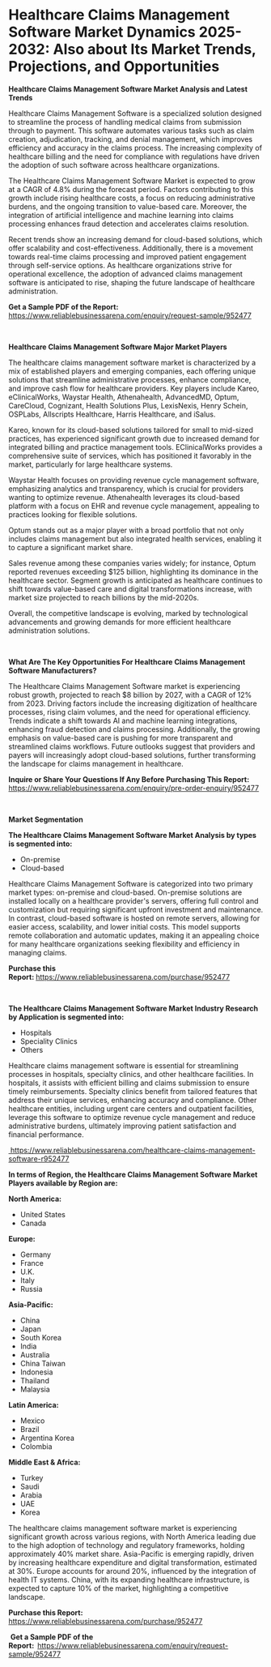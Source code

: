 <p><h1>Healthcare Claims Management Software Market Dynamics 2025-2032: Also about Its Market Trends, Projections, and Opportunities</h1></p><p><strong>Healthcare Claims Management Software Market Analysis and Latest Trends</strong></p>
<p><p>Healthcare Claims Management Software is a specialized solution designed to streamline the process of handling medical claims from submission through to payment. This software automates various tasks such as claim creation, adjudication, tracking, and denial management, which improves efficiency and accuracy in the claims process. The increasing complexity of healthcare billing and the need for compliance with regulations have driven the adoption of such software across healthcare organizations.</p><p>The Healthcare Claims Management Software Market is expected to grow at a CAGR of 4.8% during the forecast period. Factors contributing to this growth include rising healthcare costs, a focus on reducing administrative burdens, and the ongoing transition to value-based care. Moreover, the integration of artificial intelligence and machine learning into claims processing enhances fraud detection and accelerates claims resolution.</p><p>Recent trends show an increasing demand for cloud-based solutions, which offer scalability and cost-effectiveness. Additionally, there is a movement towards real-time claims processing and improved patient engagement through self-service options. As healthcare organizations strive for operational excellence, the adoption of advanced claims management software is anticipated to rise, shaping the future landscape of healthcare administration.</p></p>
<p><strong>Get a Sample PDF of the Report:&nbsp;</strong> <a href="https://www.reliablebusinessarena.com/enquiry/request-sample/952477?utm_campaign=2532&utm_medium=2&utm_source=Github&utm_content=ia&utm_term=17042025&utm_id=healthcare-claims-management-software">https://www.reliablebusinessarena.com/enquiry/request-sample/952477</a></p>
<p>&nbsp;</p>
<p><strong>Healthcare Claims Management Software Major Market Players</strong></p>
<p><p>The healthcare claims management software market is characterized by a mix of established players and emerging companies, each offering unique solutions that streamline administrative processes, enhance compliance, and improve cash flow for healthcare providers. Key players include Kareo, eClinicalWorks, Waystar Health, Athenahealth, AdvancedMD, Optum, CareCloud, Cognizant, Health Solutions Plus, LexisNexis, Henry Schein, OSPLabs, Allscripts Healthcare, Harris Healthcare, and iSalus.</p><p>Kareo, known for its cloud-based solutions tailored for small to mid-sized practices, has experienced significant growth due to increased demand for integrated billing and practice management tools. EClinicalWorks provides a comprehensive suite of services, which has positioned it favorably in the market, particularly for large healthcare systems.</p><p>Waystar Health focuses on providing revenue cycle management software, emphasizing analytics and transparency, which is crucial for providers wanting to optimize revenue. Athenahealth leverages its cloud-based platform with a focus on EHR and revenue cycle management, appealing to practices looking for flexible solutions. </p><p>Optum stands out as a major player with a broad portfolio that not only includes claims management but also integrated health services, enabling it to capture a significant market share.</p><p>Sales revenue among these companies varies widely; for instance, Optum reported revenues exceeding $125 billion, highlighting its dominance in the healthcare sector. Segment growth is anticipated as healthcare continues to shift towards value-based care and digital transformations increase, with market size projected to reach billions by the mid-2020s.</p><p>Overall, the competitive landscape is evolving, marked by technological advancements and growing demands for more efficient healthcare administration solutions.</p></p>
<p>&nbsp;</p>
<p><strong>What Are The Key Opportunities For Healthcare Claims Management Software Manufacturers?</strong></p>
<p><p>The Healthcare Claims Management Software market is experiencing robust growth, projected to reach $8 billion by 2027, with a CAGR of 12% from 2023. Driving factors include the increasing digitization of healthcare processes, rising claim volumes, and the need for operational efficiency. Trends indicate a shift towards AI and machine learning integrations, enhancing fraud detection and claims processing. Additionally, the growing emphasis on value-based care is pushing for more transparent and streamlined claims workflows. Future outlooks suggest that providers and payers will increasingly adopt cloud-based solutions, further transforming the landscape for claims management in healthcare.</p></p>
<p><strong>Inquire or Share Your Questions If Any Before Purchasing This Report:</strong> <a href="https://www.reliablebusinessarena.com/enquiry/pre-order-enquiry/952477?utm_campaign=2532&utm_medium=2&utm_source=Github&utm_content=ia&utm_term=17042025&utm_id=healthcare-claims-management-software">https://www.reliablebusinessarena.com/enquiry/pre-order-enquiry/952477</a></p>
<p>&nbsp;</p>
<p><strong>Market Segmentation</strong></p>
<p><strong>The Healthcare Claims Management Software Market Analysis by types is segmented into:</strong></p>
<p><ul><li>On-premise</li><li>Cloud-based</li></ul></p>
<p><p>Healthcare Claims Management Software is categorized into two primary market types: on-premise and cloud-based. On-premise solutions are installed locally on a healthcare provider's servers, offering full control and customization but requiring significant upfront investment and maintenance. In contrast, cloud-based software is hosted on remote servers, allowing for easier access, scalability, and lower initial costs. This model supports remote collaboration and automatic updates, making it an appealing choice for many healthcare organizations seeking flexibility and efficiency in managing claims.</p></p>
<p><strong>Purchase this Report:&nbsp;</strong><a href="https://www.reliablebusinessarena.com/purchase/952477?utm_campaign=2532&utm_medium=2&utm_source=Github&utm_content=ia&utm_term=17042025&utm_id=healthcare-claims-management-software">https://www.reliablebusinessarena.com/purchase/952477</a></p>
<p>&nbsp;</p>
<p><strong>The Healthcare Claims Management Software Market Industry Research by Application is segmented into:</strong></p>
<p><ul><li>Hospitals</li><li>Speciality Clinics</li><li>Others</li></ul></p>
<p><p>Healthcare claims management software is essential for streamlining processes in hospitals, specialty clinics, and other healthcare facilities. In hospitals, it assists with efficient billing and claims submission to ensure timely reimbursements. Specialty clinics benefit from tailored features that address their unique services, enhancing accuracy and compliance. Other healthcare entities, including urgent care centers and outpatient facilities, leverage this software to optimize revenue cycle management and reduce administrative burdens, ultimately improving patient satisfaction and financial performance.</p></p>
<p><a href="https://www.reliablebusinessarena.com/healthcare-claims-management-software-r952477?utm_campaign=2532&utm_medium=2&utm_source=Github&utm_content=ia&utm_term=17042025&utm_id=healthcare-claims-management-software">&nbsp;https://www.reliablebusinessarena.com/healthcare-claims-management-software-r952477</a></p>
<p><strong>In terms of Region, the Healthcare Claims Management Software Market Players available by Region are:</strong></p>
<p>
    <p> <strong> North America: </strong>
        <ul>
            <li>United States</li>
            <li>Canada</li>
        </ul>
        </p> 
    <p> <strong> Europe: </strong>
        <ul>
            <li>Germany</li>
            <li>France</li>
            <li>U.K.</li>
            <li>Italy</li>
            <li>Russia</li>
        </ul>
        </p> 
    <p> <strong> Asia-Pacific: </strong>
        <ul>
            <li>China</li>
            <li>Japan</li>
            <li>South Korea</li>
            <li>India</li>
            <li>Australia</li>
            <li>China Taiwan</li>
            <li>Indonesia</li>
            <li>Thailand</li>
            <li>Malaysia</li>
        </ul>
        </p> 
    <p> <strong> Latin America: </strong>
        <ul>
            <li>Mexico</li>
            <li>Brazil</li>
            <li>Argentina Korea</li>
            <li>Colombia</li>
        </ul>
        </p> 
    <p> <strong> Middle East & Africa: </strong>
        <ul>
            <li>Turkey</li>
            <li>Saudi</li>
            <li>Arabia</li>
            <li>UAE</li>
            <li>Korea</li>
        </ul>
    </p>
    </p>
<p><p>The healthcare claims management software market is experiencing significant growth across various regions, with North America leading due to the high adoption of technology and regulatory frameworks, holding approximately 40% market share. Asia-Pacific is emerging rapidly, driven by increasing healthcare expenditure and digital transformation, estimated at 30%. Europe accounts for around 20%, influenced by the integration of health IT systems. China, with its expanding healthcare infrastructure, is expected to capture 10% of the market, highlighting a competitive landscape.</p></p>
<p><strong>Purchase this Report: </strong><a href="https://www.reliablebusinessarena.com/purchase/952477?utm_campaign=2532&utm_medium=2&utm_source=Github&utm_content=ia&utm_term=17042025&utm_id=healthcare-claims-management-software">https://www.reliablebusinessarena.com/purchase/952477</a></p>
<p>&nbsp;<strong>Get a Sample PDF of the Report:&nbsp;&nbsp;</strong><a href="https://www.reliablebusinessarena.com/enquiry/request-sample/952477?utm_campaign=2532&utm_medium=2&utm_source=Github&utm_content=ia&utm_term=17042025&utm_id=healthcare-claims-management-software">https://www.reliablebusinessarena.com/enquiry/request-sample/952477</a></p>
<p><strong></strong></p>
<p><p></p><p></p><p></p></p>